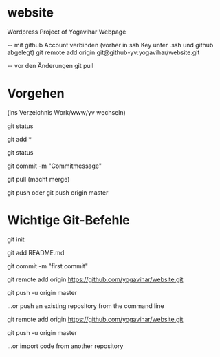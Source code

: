 # website
Wordpress Project of Yogavihar Webpage

-- mit github Account verbinden (vorher in ssh Key unter .ssh und github abgelegt)
git remote add origin git@github-yv:yogavihar/website.git

-- vor den Änderungen
git pull

# Vorgehen
(ins Verzeichnis Work/www/yv wechseln)

git status

git add *

git status

git commit -m "Commitmessage"

git pull (macht merge)

git push oder git push origin master


# Wichtige Git-Befehle
git init

git add README.md

git commit -m "first commit"

git remote add origin https://github.com/yogavihar/website.git

git push -u origin master

…or push an existing repository from the command line

git remote add origin https://github.com/yogavihar/website.git

git push -u origin master

…or import code from another repository
